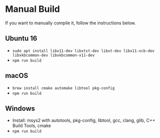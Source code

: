 # Manual Build

If you want to manually compile it, follow the instructions below.

## Ubuntu 16
- `sudo apt install libx11-dev libxtst-dev libxt-dev libx11-xcb-dev libxkbcommon-dev libxkbcommon-x11-dev`
- `npm run build`

## macOS
- `brew install cmake automake libtool pkg-config`
- `npm run build`

## Windows
- Install: msys2 with autotools, pkg-config, libtool, gcc, clang, glib, C++ Build Tools, cmake
- `npm run build`
